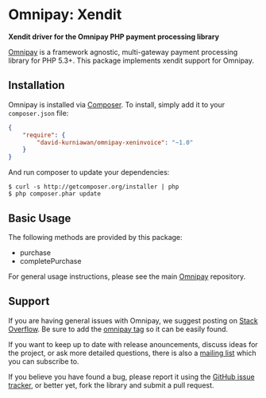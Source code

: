 # Omnipay: Xendit

**Xendit driver for the Omnipay PHP payment processing library**

<!--[![Build Status](https://travis-ci.org/thephpleague/omnipay-xendit.png?branch=master)](https://travis-ci.org/thephpleague/omnipay-xendit)-->
<!--[![Latest Stable Version](https://poser.pugx.org/omnipay/xendit/version.png)](https://packagist.org/packages/omnipay/xendit)-->
<!--[![Total Downloads](https://poser.pugx.org/omnipay/xendit/d/total.png)](https://packagist.org/packages/omnipay/xendit)-->

[Omnipay](https://github.com/thephpleague/omnipay) is a framework agnostic, multi-gateway payment
processing library for PHP 5.3+. This package implements xendit support for Omnipay.

## Installation

Omnipay is installed via [Composer](http://getcomposer.org/). To install, simply add it
to your `composer.json` file:

```json
{
    "require": {
        "david-kurniawan/omnipay-xeninvoice": "~1.0"
    }
}
```

And run composer to update your dependencies:

    $ curl -s http://getcomposer.org/installer | php
    $ php composer.phar update

## Basic Usage

The following methods are provided by this package:

+ purchase
+ completePurchase

For general usage instructions, please see the main [Omnipay](https://github.com/thephpleague/omnipay)
repository.


## Support

If you are having general issues with Omnipay, we suggest posting on
[Stack Overflow](http://stackoverflow.com/). Be sure to add the
[omnipay tag](http://stackoverflow.com/questions/tagged/omnipay) so it can be easily found.

If you want to keep up to date with release anouncements, discuss ideas for the project,
or ask more detailed questions, there is also a [mailing list](https://groups.google.com/forum/#!forum/omnipay) which
you can subscribe to.

If you believe you have found a bug, please report it using the [GitHub issue tracker](https://github.com/dilab/omnipay-xendit/issues),
or better yet, fork the library and submit a pull request.
